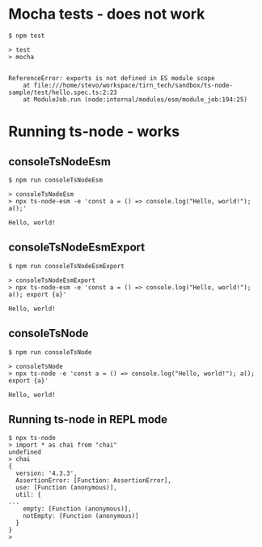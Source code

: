 # Mocha tests - does not work
``` shell
$ npm test

> test
> mocha


ReferenceError: exports is not defined in ES module scope
    at file:///home/stevo/workspace/tirn_tech/sandbox/ts-node-sample/test/hello.spec.ts:2:23
    at ModuleJob.run (node:internal/modules/esm/module_job:194:25)

```
# Running ts-node - works
## consoleTsNodeEsm
``` shell
$ npm run consoleTsNodeEsm

> consoleTsNodeEsm
> npx ts-node-esm -e 'const a = () => console.log("Hello, world!"); a();'

Hello, world!

```
## consoleTsNodeEsmExport
``` shell
$ npm run consoleTsNodeEsmExport

> consoleTsNodeEsmExport
> npx ts-node-esm -e 'const a = () => console.log("Hello, world!"); a(); export {a}'

Hello, world!
```
## consoleTsNode
``` shell
$ npm run consoleTsNode

> consoleTsNode
> npx ts-node -e 'const a = () => console.log("Hello, world!"); a(); export {a}'

Hello, world!
```
## Running ts-node in REPL mode
```shell
$ npx ts-node
> import * as chai from "chai"
undefined
> chai
{
  version: '4.3.3',
  AssertionError: [Function: AssertionError],
  use: [Function (anonymous)],
  util: {
...
    empty: [Function (anonymous)],
    notEmpty: [Function (anonymous)]
  }
}
>
```